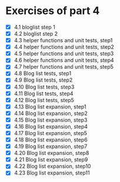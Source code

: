 # Exercises of part 4

- [x] 4.1 bloglist step 1
- [x] 4.2 bloglist step 2
- [x] 4.3 helper functions and unit tests, step1
- [x] 4.4 helper functions and unit tests, step2
- [x] 4.5 helper functions and unit tests, step3
- [x] 4.6 helper functions and unit tests, step4
- [x] 4.7 helper functions and unit tests, step5
- [x] 4.8 Blog list tests, step1
- [x] 4.9 Blog list tests, step2
- [x] 4.10 Blog list tests, step3
- [x] 4.11 Blog list tests, step4
- [x] 4.12 Blog list tests, step5
- [x] 4.13 Blog list expansion, step1
- [x] 4.14 Blog list expansion, step2
- [x] 4.15 Blog list expansion, step3
- [x] 4.16 Blog list expansion, step4
- [x] 4.17 Blog list expansion, step5
- [x] 4.18 Blog list expansion, step6
- [x] 4.19 Blog list expansion, step7
- [x] 4.20 Blog list expansion, step8
- [x] 4.21 Blog list expansion, step9
- [x] 4.22 Blog list expansion, step10
- [x] 4.23 Blog list expansion, step11
